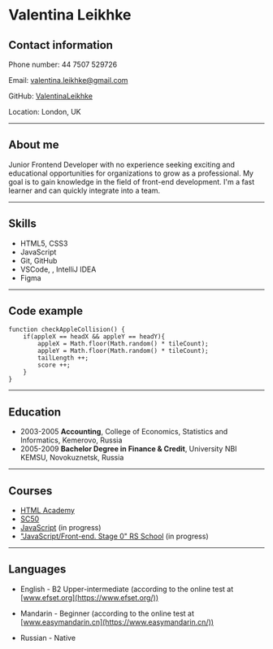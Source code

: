 # Valentina Leikhke

## Contact information

Phone number: 44 7507 529726

Email: valentina.leikhke@gmail.com

GitHub: [ValentinaLeikhke](https://github.com/ValentinaLeikhke)

Location: London, UK

---

## About me

Junior Frontend Developer with no experience seeking exciting and
educational opportunities for organizations to grow as a professional. My
goal is to gain knowledge in the field of front-end development. I'm a fast
learner and can quickly integrate into a team.

---

## Skills

- HTML5, CSS3
- JavaScript
- Git, GitHub
- VSCode, , IntelliJ IDEA
- Figma

---

## Code example

```
function checkAppleCollision() {
    if(appleX == headX && appleY == headY){
        appleX = Math.floor(Math.random() * tileCount);
        appleY = Math.floor(Math.random() * tileCount);
        tailLength ++;
        score ++;
    }
}
```

---

## Education

- 2003-2005 **Accounting**, College of Economics, Statistics and Informatics, Kemerovo, Russia
- 2005-2009 **Bachelor Degree in Finance & Credit**, University NBI KEMSU, Novokuznetsk, Russia

---

## Courses

- [HTML Academy](https://htmlacademy.ru/)
- [SC50](https://pll.harvard.edu/course/cs50-introduction-computer-science?delta=0)
- [JavaScript](https://learn.javascript.ru/) (in progress)
- ["JavaScript/Front-end. Stage 0" RS School](https://rs.school/js-stage0/) (in progress)

---

## Languages

- English - B2 Upper-intermediate
  (according to the online test at [www.efset.org](https://www.efset.org/))

* Mandarin - Beginner (according to the online test at [www.easymandarin.cn](https://www.easymandarin.cn/))

- Russian - Native
